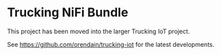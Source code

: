 # Trucking NiFi Bundle

This project has been moved into the larger Trucking IoT project.

See https://github.com/orendain/trucking-iot for the latest developments.